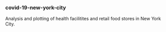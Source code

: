 ### covid-19-new-york-city

Analysis and plotting of health facilitites and retail food stores in New York City.